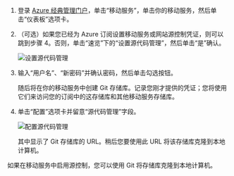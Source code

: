 
1. 登录 [Azure 经典管理门户](https://manage.windowsazure.cn/)，单击“移动服务”，单击你的移动服务，然后单击“仪表板”选项卡。

2. （可选）如果您已经为 Azure 订阅设置移动服务或网站源控制凭证，则可以跳到步骤 4。否则，单击“速览”下的“设置源代码管理”，然后单击“是”确认。

	![设置源代码管理](./media/mobile-services-enable-source-control/mobile-setup-source-control.png)


3. 输入“用户名”、“新密码”并确认密码，然后单击勾选按钮。


	随后将在你的移动服务中创建 Git 存储库。记录您刚才提供的凭证；您将使用它们来访问您的订阅中的这存储库和其他移动服务存储库。

4. 单击“配置”选项卡并留意“源代码管理”字段。

	![配置源代码管理](./media/mobile-services-enable-source-control/mobile-source-control-configure.png)

	其中显示了 Git 存储库的 URL。稍后您要使用此 URL 将该存储库克隆到本地计算机。

如果在移动服务中启用源控制，您可以使用 Git 将存储库克隆到本地计算机。
 

<!---HONumber=Mooncake_0118_2016-->